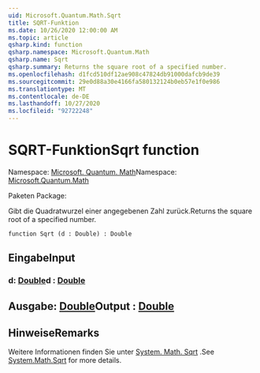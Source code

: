 ```yaml
---
uid: Microsoft.Quantum.Math.Sqrt
title: SQRT-Funktion
ms.date: 10/26/2020 12:00:00 AM
ms.topic: article
qsharp.kind: function
qsharp.namespace: Microsoft.Quantum.Math
qsharp.name: Sqrt
qsharp.summary: Returns the square root of a specified number.
ms.openlocfilehash: d1fcd510df12ae908c47824db91000dafcb9de39
ms.sourcegitcommit: 29e0d88a30e4166fa580132124b0eb57e1f0e986
ms.translationtype: MT
ms.contentlocale: de-DE
ms.lasthandoff: 10/27/2020
ms.locfileid: "92722248"
---
```

# <a name="sqrt-function"></a><span data-ttu-id="ecc4d-102">SQRT-Funktion</span><span class="sxs-lookup"><span data-stu-id="ecc4d-102">Sqrt function</span></span>

<span data-ttu-id="ecc4d-103">Namespace: [Microsoft. Quantum. Math](xref:Microsoft.Quantum.Math)</span><span class="sxs-lookup"><span data-stu-id="ecc4d-103">Namespace: [Microsoft.Quantum.Math](xref:Microsoft.Quantum.Math)</span></span>

<span data-ttu-id="ecc4d-104">Paketen [](https://nuget.org/packages/)</span><span class="sxs-lookup"><span data-stu-id="ecc4d-104">Package: [](https://nuget.org/packages/)</span></span>


<span data-ttu-id="ecc4d-105">Gibt die Quadratwurzel einer angegebenen Zahl zurück.</span><span class="sxs-lookup"><span data-stu-id="ecc4d-105">Returns the square root of a specified number.</span></span>

```qsharp
function Sqrt (d : Double) : Double
```


## <a name="input"></a><span data-ttu-id="ecc4d-106">Eingabe</span><span class="sxs-lookup"><span data-stu-id="ecc4d-106">Input</span></span>

### <a name="d--double"></a><span data-ttu-id="ecc4d-107">d: [Double](xref:microsoft.quantum.lang-ref.double)</span><span class="sxs-lookup"><span data-stu-id="ecc4d-107">d : [Double](xref:microsoft.quantum.lang-ref.double)</span></span>





## <a name="output--double"></a><span data-ttu-id="ecc4d-108">Ausgabe: [Double](xref:microsoft.quantum.lang-ref.double)</span><span class="sxs-lookup"><span data-stu-id="ecc4d-108">Output : [Double](xref:microsoft.quantum.lang-ref.double)</span></span>



## <a name="remarks"></a><span data-ttu-id="ecc4d-109">Hinweise</span><span class="sxs-lookup"><span data-stu-id="ecc4d-109">Remarks</span></span>

<span data-ttu-id="ecc4d-110">Weitere Informationen finden Sie unter [System. Math. Sqrt](https://docs.microsoft.com/dotnet/api/system.math.sqrt) .</span><span class="sxs-lookup"><span data-stu-id="ecc4d-110">See [System.Math.Sqrt](https://docs.microsoft.com/dotnet/api/system.math.sqrt) for more details.</span></span>